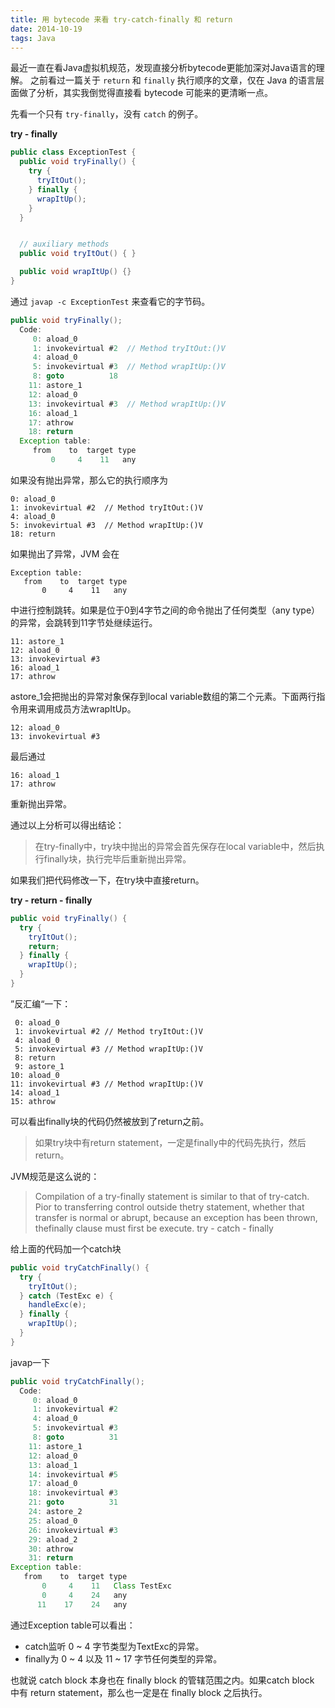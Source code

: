 ```yaml
---
title: 用 bytecode 来看 try-catch-finally 和 return
date: 2014-10-19
tags: Java
---
```


最近一直在看Java虚拟机规范，发现直接分析bytecode更能加深对Java语言的理解。
之前看过一篇关于 `return` 和 `finally` 执行顺序的文章，仅在 Java 的语言层面做了分析，其实我倒觉得直接看 bytecode 可能来的更清晰一点。

<!-- more -->

先看一个只有 `try-finally`，没有 `catch` 的例子。

**try - finally**

```java
public class ExceptionTest {
  public void tryFinally() {
    try {
      tryItOut();
    } finally {
      wrapItUp();
    }
  }


  // auxiliary methods
  public void tryItOut() { }

  public void wrapItUp() {}
}
```

通过 `javap -c ExceptionTest` 来查看它的字节码。

```java
public void tryFinally();
  Code:
     0: aload_0
     1: invokevirtual #2  // Method tryItOut:()V
     4: aload_0
     5: invokevirtual #3  // Method wrapItUp:()V
     8: goto          18
    11: astore_1
    12: aload_0
    13: invokevirtual #3  // Method wrapItUp:()V
    16: aload_1
    17: athrow
    18: return
  Exception table:
     from    to  target type
         0     4    11   any
```

如果没有抛出异常，那么它的执行顺序为

```
0: aload_0
1: invokevirtual #2  // Method tryItOut:()V
4: aload_0
5: invokevirtual #3  // Method wrapItUp:()V
18: return
```

如果抛出了异常，JVM 会在

```
Exception table:
   from    to  target type
       0     4    11   any
```

中进行控制跳转。如果是位于0到4字节之间的命令抛出了任何类型（any type）的异常，会跳转到11字节处继续运行。

```
11: astore_1
12: aload_0
13: invokevirtual #3
16: aload_1
17: athrow
```

astore_1会把抛出的异常对象保存到local variable数组的第二个元素。下面两行指令用来调用成员方法wrapItUp。

```
12: aload_0
13: invokevirtual #3
```

最后通过

```
16: aload_1
17: athrow
```

重新抛出异常。

通过以上分析可以得出结论：

> 在try-finally中，try块中抛出的异常会首先保存在local variable中，然后执行finally块，执行完毕后重新抛出异常。

如果我们把代码修改一下，在try块中直接return。

**try - return - finally**

```java
public void tryFinally() {
  try {
    tryItOut();
    return;
  } finally {
    wrapItUp();
  }
}
```

”反汇编“一下：

```
 0: aload_0
 1: invokevirtual #2 // Method tryItOut:()V
 4: aload_0
 5: invokevirtual #3 // Method wrapItUp:()V
 8: return
 9: astore_1
10: aload_0
11: invokevirtual #3 // Method wrapItUp:()V
14: aload_1
15: athrow
```

可以看出finally块的代码仍然被放到了return之前。
> 如果try块中有return statement，一定是finally中的代码先执行，然后return。

JVM规范是这么说的：

> Compilation of a try-finally statement is similar to that of try-catch. Pior to transferring control outside thetry statement, whether that transfer is normal or abrupt, because an exception has been thrown, thefinally clause must first be execute.
try - catch - finally

给上面的代码加一个catch块

```java
public void tryCatchFinally() {
  try {
    tryItOut();
  } catch (TestExc e) {
    handleExc(e);
  } finally {
    wrapItUp();
  }
}
```
javap一下

```java
public void tryCatchFinally();
  Code:
     0: aload_0
     1: invokevirtual #2
     4: aload_0
     5: invokevirtual #3
     8: goto          31
    11: astore_1
    12: aload_0
    13: aload_1
    14: invokevirtual #5                  
    17: aload_0
    18: invokevirtual #3
    21: goto          31
    24: astore_2
    25: aload_0
    26: invokevirtual #3
    29: aload_2
    30: athrow
    31: return
Exception table:
   from    to  target type
       0     4    11   Class TestExc
       0     4    24   any
      11    17    24   any
```

通过Exception table可以看出：

* catch监听 0 ~ 4 字节类型为TextExc的异常。
* finally为 0 ~ 4 以及 11 ~ 17 字节任何类型的异常。

也就说 catch block 本身也在 finally block 的管辖范围之内。如果catch block 中有 return statement，那么也一定是在 finally block 之后执行。

